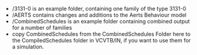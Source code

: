 - /3131-0 is an example folder, containing one family of the type 3131-0
- /AERTS contains changes and additions to the Aerts Behaviour model
- /CombinedSchedules is an example folder containing combined output for a number of families
- copy CombinedSchedules from the CombinedSchedules Folder here to the CompiledSchedules folder in VCVTB/IN, if you want to use them for a simulation.
